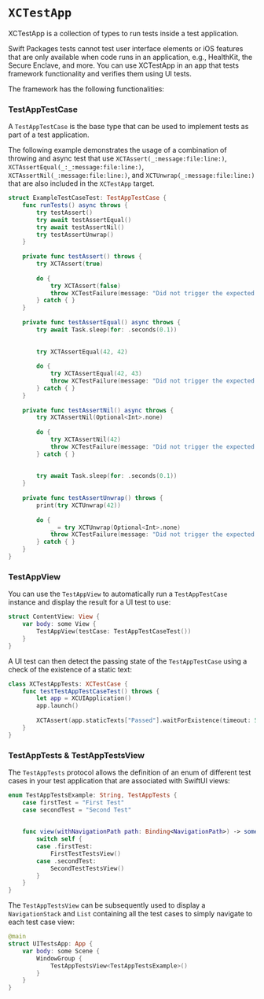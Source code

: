 # ``XCTestApp``

<!--
                  
This source file is part of the XCTestExtensions open source project

SPDX-FileCopyrightText: 2022 Stanford University and the project authors (see CONTRIBUTORS.md)

SPDX-License-Identifier: MIT
             
-->

XCTestApp is a collection of types to run tests inside a test application.

Swift Packages tests cannot test user interface elements or iOS features that are only available when code runs in an application, e.g., HealthKit, the Secure Enclave, and more.
You can use XCTestApp in an app that tests framework functionality and verifies them using UI tests.

The framework has the following functionalities:


### TestAppTestCase

A ``TestAppTestCase`` is the base type that can be used to implement tests as part of a test application.

The following example demonstrates the usage of a combination of throwing and async test that use ``XCTAssert(_:message:file:line:)``, ``XCTAssertEqual(_:_:message:file:line:)``, ``XCTAssertNil(_:message:file:line:)``, and ``XCTUnwrap(_:message:file:line:)``
that are also included in the `XCTestApp` target.

```swift
struct ExampleTestCaseTest: TestAppTestCase {
    func runTests() async throws {
        try testAssert()
        try await testAssertEqual()
        try await testAssertNil()
        try testAssertUnwrap()
    }
    
    private func testAssert() throws {
        try XCTAssert(true)
        
        do {
            try XCTAssert(false)
            throw XCTestFailure(message: "Did not trigger the expected assertion.")
        } catch { }
    }
    
    private func testAssertEqual() async throws {
        try await Task.sleep(for: .seconds(0.1))
        
        
        try XCTAssertEqual(42, 42)
        
        do {
            try XCTAssertEqual(42, 43)
            throw XCTestFailure(message: "Did not trigger the expected assertion.")
        } catch { }
    }
    
    private func testAssertNil() async throws {
        try XCTAssertNil(Optional<Int>.none)
        
        do {
            try XCTAssertNil(42)
            throw XCTestFailure(message: "Did not trigger the expected assertion.")
        } catch { }
        
        
        try await Task.sleep(for: .seconds(0.1))
    }
    
    private func testAssertUnwrap() throws {
        print(try XCTUnwrap(42))
        
        do {
            _ = try XCTUnwrap(Optional<Int>.none)
            throw XCTestFailure(message: "Did not trigger the expected assertion.")
        } catch { }
    }
}
```


### TestAppView

You can use the ``TestAppView`` to automatically run a ``TestAppTestCase`` instance and display the result for a UI test to use:
```swift
struct ContentView: View {
    var body: some View {
        TestAppView(testCase: TestAppTestCaseTest())
    }
}
```

A UI test can then detect the passing state of the ``TestAppTestCase`` using a check of the existence of a static text:
```swift
class XCTestAppTests: XCTestCase {
    func testTestAppTestCaseTest() throws {
        let app = XCUIApplication()
        app.launch()
        
        XCTAssert(app.staticTexts["Passed"].waitForExistence(timeout: 5))
    }
}
```

### TestAppTests & TestAppTestsView

The ``TestAppTests`` protocol allows the definition of an enum of different test cases in your test application that are associated with SwiftUI views:
```swift
enum TestAppTestsExample: String, TestAppTests {
    case firstTest = "First Test"
    case secondTest = "Second Test"
    
    
    func view(withNavigationPath path: Binding<NavigationPath>) -> some View {
        switch self {
        case .firstTest:
            FirstTestTestsView()
        case .secondTest:
            SecondTestTestsView()
        }
    }
}
```

The ``TestAppTestsView`` can be subsequently used to display a `NavigationStack` and `List` containing all the test cases to simply navigate to each test case view:
```swift
@main
struct UITestsApp: App {
    var body: some Scene {
        WindowGroup {
            TestAppTestsView<TestAppTestsExample>()
        }
    }
}
```

